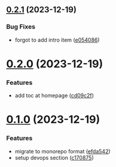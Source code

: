 ## [0.2.1](https://github.com/xkrishguptaa/notes/compare/v0.2.0...v0.2.1) (2023-12-19)


### Bug Fixes

* forgot to add intro item ([e054086](https://github.com/xkrishguptaa/notes/commit/e054086bcca907dea1babda33401168438890e3b))



# [0.2.0](https://github.com/xkrishguptaa/notes/compare/v0.1.0...v0.2.0) (2023-12-19)


### Features

* add toc at homepage ([cd09c2f](https://github.com/xkrishguptaa/notes/commit/cd09c2f7dbc62291c21251604ad8a1d458328572))



# [0.1.0](https://github.com/xkrishguptaa/notes/compare/efda542fad9a5992a915f3b5e5371f20012dc220...v0.1.0) (2023-12-19)


### Features

* migrate to monorepo format ([efda542](https://github.com/xkrishguptaa/notes/commit/efda542fad9a5992a915f3b5e5371f20012dc220))
* setup devops section ([c170875](https://github.com/xkrishguptaa/notes/commit/c170875e3780efdd7df9a2942b8eaf4e4796703d))



